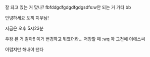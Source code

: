 잘 되고 있는 거 맞나?
fbfddgdfgdgdfgdgsdfs:w안 되는 거 가타 bb




안녕하세요 토끼 지우님!



지금은 오후 5시23분


우왕 된 거 같아!!
이거 변경하고 뭐였더라...
저장할 때 
:wq
아 그전에 이에스씨


어렵지만 해내야 댄다 
